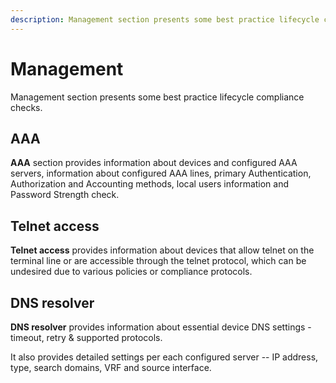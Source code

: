 ```yaml
---
description: Management section presents some best practice lifecycle compliance checks.
---
```


# Management

Management section presents some best practice lifecycle compliance
checks.

## AAA

**AAA** section provides information about devices and configured AAA servers, information about configured AAA lines, primary Authentication, Authorization and Accounting methods, local users information and Password Strength check. 
## Telnet access

**Telnet access** provides information about devices that allow telnet on the terminal line or are accessible through the telnet protocol, which can be undesired due to various policies or compliance protocols.

## DNS resolver

**DNS resolver** provides information about essential device DNS settings - timeout, retry & supported protocols.

It also provides detailed settings per each configured server -- IP address, type, search domains, VRF and source interface.
